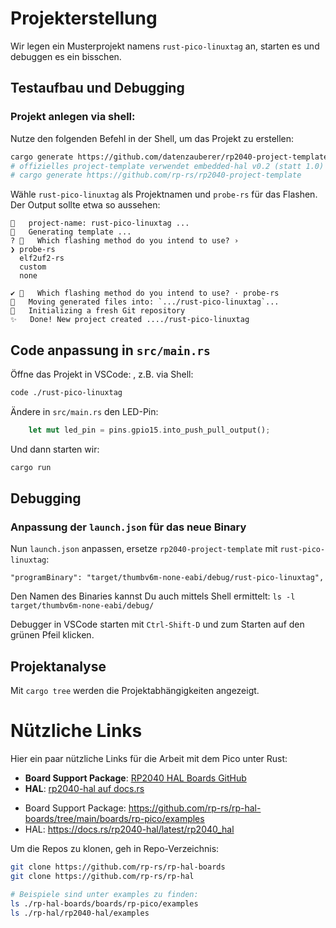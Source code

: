 # Projekterstellung

Wir legen ein Musterprojekt namens `rust-pico-linuxtag` an, starten es und debuggen es ein bisschen.

## Testaufbau und Debugging

### Projekt anlegen via shell:

Nutze den folgenden Befehl in der Shell, um das Projekt zu erstellen:

```sh
cargo generate https://github.com/datenzauberer/rp2040-project-template
# offizielles project-template verwendet embedded-hal v0.2 (statt 1.0)
# cargo generate https://github.com/rp-rs/rp2040-project-template
```

Wähle `rust-pico-linuxtag` als Projektnamen und `probe-rs` für das Flashen. Der Output sollte etwa so aussehen:

```
🔧   project-name: rust-pico-linuxtag ...
🔧   Generating template ...
? 🤷   Which flashing method do you intend to use? ›
❯ probe-rs
  elf2uf2-rs
  custom
  none

✔ 🤷   Which flashing method do you intend to use? · probe-rs
🔧   Moving generated files into: `.../rust-pico-linuxtag`...
🔧   Initializing a fresh Git repository
✨   Done! New project created ..../rust-pico-linuxtag
```

## Code anpassung in `src/main.rs`

Öffne das Projekt in VSCode:
, z.B. via Shell:

```sh
code ./rust-pico-linuxtag
```

Ändere in `src/main.rs` den LED-Pin:

```rust
    let mut led_pin = pins.gpio15.into_push_pull_output();
```

Und dann starten wir:

```bash
cargo run
```

## Debugging

### Anpassung der `launch.json` für das neue Binary

Nun `launch.json` anpassen, ersetze `rp2040-project-template` mit `rust-pico-linuxtag`:

```
"programBinary": "target/thumbv6m-none-eabi/debug/rust-pico-linuxtag",
```

Den Namen des Binaries kannst Du  auch mittels Shell ermittelt: `ls -l target/thumbv6m-none-eabi/debug/`

Debugger in VSCode starten mit `Ctrl-Shift-D` und zum Starten auf den grünen Pfeil klicken.

## Projektanalyse

Mit `cargo tree` werden die Projektabhängigkeiten angezeigt.

# Nützliche Links

Hier ein paar nützliche Links für die Arbeit mit dem Pico unter Rust:

- **Board Support Package**: [RP2040 HAL Boards GitHub](https://github.com/rp-rs/rp-hal-boards/tree/main/boards/rp-pico/examples)
- **HAL**: [rp2040-hal auf docs.rs](https://docs.rs/rp2040-hal/latest/rp2040_hal/)

 * Board Support Package: <https://github.com/rp-rs/rp-hal-boards/tree/main/boards/rp-pico/examples>
 * HAL: <https://docs.rs/rp2040-hal/latest/rp2040_hal>

Um die Repos zu klonen, geh in Repo-Verzeichnis:

```sh
git clone https://github.com/rp-rs/rp-hal-boards
git clone https://github.com/rp-rs/rp-hal

# Beispiele sind unter examples zu finden:
ls ./rp-hal-boards/boards/rp-pico/examples
ls ./rp-hal/rp2040-hal/examples
```
